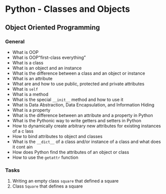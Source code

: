 # Python - Classes and Objects
## Object Oriented Programming

### General
* What is OOP
* What is OOP“first-class everything”
* What is a class
* What is an object and an instance
* What is the difference between a class and an object or instance
* What is an attribute
* What are and how to use public, protected and private attributes
* What is ```self```
* What is a method
* What is the special ```__init__``` method and how to use it
* What is Data Abstraction, Data Encapsulation, and Information Hiding
* What is a property
* What is the difference between an attribute and a property in Python
* What is the Pythonic way to write getters and setters in Python
* How to dynamically create arbitrary new attributes for existing instances of a c  lass
* How to bind attributes to object and classes
* What is the ```__dict__``` of a class and/or instance of a class and what does it cont  ain
* How does Python find the attributes of an object or class
* How to use the ```getattr``` function

### Tasks
1. Writing an empty class ```square``` that defined a square
2. Class ```Square``` that defines a square